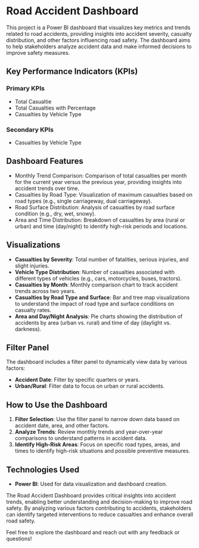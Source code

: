 # Road Accident Dashboard

This project is a Power BI dashboard that visualizes key metrics and trends related to road accidents, providing insights into accident severity, casualty distribution, and other factors influencing road safety. The dashboard aims to help stakeholders analyze accident data and make informed decisions to improve safety measures.

## Key Performance Indicators (KPIs)

### Primary KPIs
- Total Casualtie
- Total Casualties with Percentage
- Casualties by Vehicle Type
### Secondary KPIs
- Casualties by Vehicle Type

## Dashboard Features

- Monthly Trend Comparison: Comparison of total casualties per month for the current year versus the previous year, providing insights into accident trends over time.
- Casualties by Road Type: Visualization of maximum casualties based on road types (e.g., single carriageway, dual carriageway).
- Road Surface Distribution: Analysis of casualties by road surface condition (e.g., dry, wet, snowy).
- Area and Time Distribution: Breakdown of casualties by area (rural or urban) and time (day/night) to identify high-risk periods and locations.

## Visualizations

- **Casualties by Severity**: Total number of fatalities, serious injuries, and slight injuries.
- **Vehicle Type Distribution**: Number of casualties associated with different types of vehicles (e.g., cars, motorcycles, buses, tractors).
- **Casualties by Month**: Monthly comparison chart to track accident trends across two years.
- **Casualties by Road Type and Surface**: Bar and tree map visualizations to understand the impact of road type and surface conditions on casualty rates.
- **Area and Day/Night Analysis**: Pie charts showing the distribution of accidents by area (urban vs. rural) and time of day (daylight vs. darkness).

## Filter Panel

The dashboard includes a filter panel to dynamically view data by various factors:
- **Accident Date**: Filter by specific quarters or years.
- **Urban/Rural**: Filter data to focus on urban or rural accidents.

## How to Use the Dashboard

1. **Filter Selection**: Use the filter panel to narrow down data based on accident date, area, and other factors.
2. **Analyze Trends**: Review monthly trends and year-over-year comparisons to understand patterns in accident data.
3. **Identify High-Risk Areas**: Focus on specific road types, areas, and times to identify high-risk situations and possible preventive measures.

## Technologies Used

- **Power BI**: Used for data visualization and dashboard creation.


The Road Accident Dashboard provides critical insights into accident trends, enabling better understanding and decision-making to improve road safety. By analyzing various factors contributing to accidents, stakeholders can identify targeted interventions to reduce casualties and enhance overall road safety.


Feel free to explore the dashboard and reach out with any feedback or questions!
